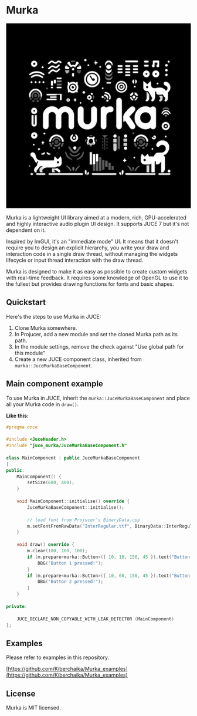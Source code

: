 # Murka
![](https://raw.githubusercontent.com/Kiberchaika/Murka/master/murka_logo.jpg?raw=true)

Murka is a lightweight UI library aimed at a modern, rich, GPU-accelerated and highly interactive audio plugin UI design. It supports JUCE 7 but it's not dependent on it.

Inspired by ImGUI, it's an "immediate mode" UI. It means that it doesn't require you to design an explicit hierarchy, you write your draw and interaction code in a single draw thread, without managing the widgets lifecycle or input thread interaction with the draw thread.

Murka is designed to make it as easy as possible to create custom widgets with real-time feedback. It requires some knowledge of OpenGL to use it to the fullest but provides drawing functions for fonts and basic shapes.

## Quickstart

Here's the steps to use Murka in JUCE:

1. Clone Murka somewhere.
2. In Projucer, add a new module and set the cloned Murka path as its path.
3. In the module settings, remove the check against "Use global path for this module"
4. Create a new JUCE component class, inherited from `murka::JuceMurkaBaseComponent`.

## Main component example

To use Murka in JUCE, inherit the `murka::JuceMurkaBaseComponent` and place all your Murka code in `draw()`.

**Like this:**

```cpp
#pragma once

#include <JuceHeader.h>
#include "juce_murka/JuceMurkaBaseComponent.h"

class MainComponent : public JuceMurkaBaseComponent
{
public:
	MainComponent() {
		setSize(600, 400);
	}

	void MainComponent::initialise() override {
		JuceMurkaBaseComponent::initialise();

		// load font from Projucer's BinaryData.cpp
		m.setFontFromRawData("InterRegular.ttf", BinaryData::InterRegular_ttf, BinaryData::InterRegular_ttfSize, 12);
	}

	void draw() override {
		m.clear(100, 100, 100);
		if (m.prepare<murka::Button>({ 10, 10, 150, 45 }).text("Button 1").draw().pressed) {
			DBG("Button 1 pressed!");
		}
		if (m.prepare<murka::Button>({ 10, 60, 150, 45 }).text("Button 2").draw().pressed) {
			DBG("Button 2 pressed!");
		}
	}

private:
  
    JUCE_DECLARE_NON_COPYABLE_WITH_LEAK_DETECTOR (MainComponent)
};

```

## Examples

Please refer to examples in this repository.

[https://github.com/Kiberchaika/Murka_examples](https://github.com/Kiberchaika/Murka_examples)

## License

Murka is MIT licensed.

